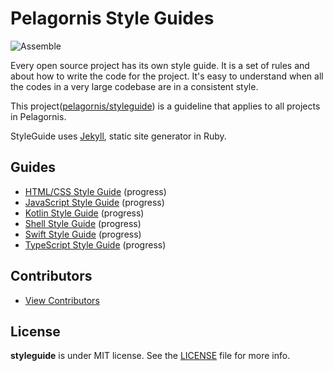# Pelagornis Style Guides

![Assemble](https://img.shields.io/badge/project-assemble-green.svg?colorA=303033&colorB=F2F562&label=Pelagornis)

Every open source project has its own style guide.
It is a set of rules and about how to write the code for the project.
It's easy to understand when all the codes in a very large codebase are in a consistent style.

This project([pelagornis/styleguide](https://github.com/pelagornis/styleguide)) is a guideline that applies to all projects in Pelagornis.

StyleGuide uses [Jekyll](https://jekyllrb.com), static site generator in Ruby.

## Guides
- [HTML/CSS Style Guide](https://pelagornis.github.io/styleguide/htmlcss/) (progress)
- [JavaScript Style Guide](https://pelagornis.github.io/styleguide/javascript/) (progress)
- [Kotlin Style Guide](https://pelagornis.github.io/styleguide/kotlin/) (progress)
- [Shell Style Guide](https://pelagornis.github.io/styleguide/shell/) (progress)
- [Swift Style Guide](https://pelagornis.github.io/styleguide/swift/) (progress)
- [TypeScript Style Guide](https://pelagornis.github.io/styleguide/typescript/) (progress)


## Contributors

- [View Contributors](https://github.com/pelagornis/styleguide/graphs/contributors)

## License 

**styleguide** is under MIT license. See the [LICENSE](LICENSE) file for more info.
